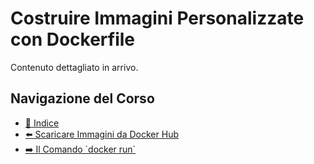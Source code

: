# Costruire Immagini Personalizzate con Dockerfile

Contenuto dettagliato in arrivo.

## Navigazione del Corso
- [📑 Indice](../../README.md)
- [⬅️ Scaricare Immagini da Docker Hub](./Pulling-Images-from-Docker-Hub.md)
- [➡️ Il Comando \`docker run\`](./Docker-Run-Command.md)
